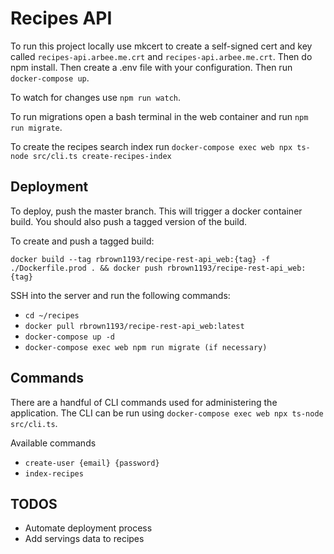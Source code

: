 # Recipes API

To run this project locally use mkcert to create a self-signed cert and key called `recipes-api.arbee.me.crt` and `recipes-api.arbee.me.crt`. Then do npm install. Then create a .env file with your configuration. Then run `docker-compose up`.

To watch for changes use `npm run watch`.

To run migrations open a bash terminal in the web container and run `npm run migrate`.

To create the recipes search index run `docker-compose exec web npx ts-node src/cli.ts create-recipes-index`

## Deployment

To deploy, push the master branch. This will trigger a docker container build. You should also push a tagged version of the build.

To create and push a tagged build:

`docker build --tag rbrown1193/recipe-rest-api_web:{tag} -f ./Dockerfile.prod . && docker push rbrown1193/recipe-rest-api_web:{tag}`

SSH into the server and run the following commands:

- `cd ~/recipes`
- `docker pull rbrown1193/recipe-rest-api_web:latest`
- `docker-compose up -d`
- `docker-compose exec web npm run migrate (if necessary)`

## Commands

There are a handful of CLI commands used for administering the application. The CLI can be run using `docker-compose exec web npx ts-node src/cli.ts`.

Available commands

- `create-user {email} {password}`
- `index-recipes`

## TODOS

- Automate deployment process
- Add servings data to recipes
